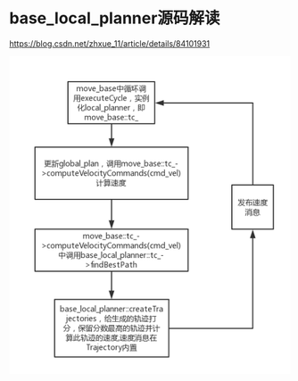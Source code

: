 # base_local_planner源码解读

https://blog.csdn.net/zhxue_11/article/details/84101931



![在这里插入图片描述](图片/20210321_base_local_planner笔记/20181204171856453.png)

